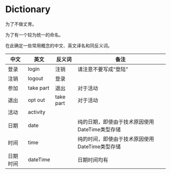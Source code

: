 # Dictionary

为了不做丈育。

为了有一个较为统一的命名。

在此确定一些常用概念的中文、英文译名和同反义词。

| 中文     | 英文      | 反义词    | 备注                                           |
| -------- | --------- | --------- | ---------------------------------------------- |
| 登录     | login     | 注销      | 请注意不要写成“登陆”                           |
| 注销     | logout    | 登录      |                                                |
| 参加     | take part | 退出      | 对于活动                                       |
| 退出     | opt out   | take part | 对于活动                                       |
| 活动     | activity  |           |                                                |
| 日期     | date      |           | 纯的日期，即使由于技术原因使用DateTime类型存储 |
| 时间     | time      |           | 纯的时间，即使由于技术原因使用DateTime类型存储 |
| 日期时间 | dateTime  |           | 日期时间均有                                   |